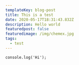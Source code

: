 ```yaml
---
templateKey: blog-post
title: This is a test
date: 2020-05-17T18:31:43.832Z
description: Hello world
featuredpost: false
featuredimage: /img/chemex.jpg
tags:
  - test
---
```

`console.log('Hi');`